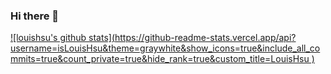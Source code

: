 ### Hi there 👋

<!--
**isLouisHsu/isLouisHsu** is a ✨ _special_ ✨ repository because its `README.md` (this file) appears on your GitHub profile.

Here are some ideas to get you started:

- 🔭 I’m currently working on ...
- 🌱 I’m currently learning ...
- 👯 I’m looking to collaborate on ...
- 🤔 I’m looking for help with ...
- 💬 Ask me about ...
- 📫 How to reach me: ...
- 😄 Pronouns: ...
- ⚡ Fun fact: ...
-->

[![louishsu's github stats](https://github-readme-stats.vercel.app/api?
username=isLouisHsu&theme=graywhite&show_icons=true&include_all_commits=true&count_private=true&hide_rank=true&custom_title=LouisHsu
)](https://github.com/isLouisHsu)
